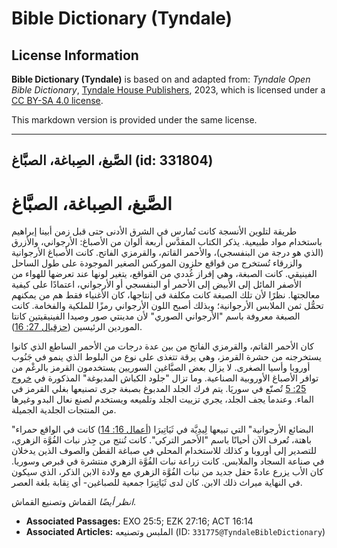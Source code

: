 # Bible Dictionary (Tyndale)

## License Information

**Bible Dictionary (Tyndale)** is based on and adapted from: _Tyndale Open Bible Dictionary_, [Tyndale House Publishers](https://tyndaleopenresources.com/), 2023, which is licensed under a [CC BY-SA 4.0 license](https://creativecommons.org/licenses/by-sa/4.0/legalcode.en).

This markdown version is provided under the same license.



--------------------------------

## الصَّبغ، الصِباغة، الصبَّاغ (id: 331804)

الصَّبغ، الصِباغة، الصبَّاغ
===========================

طريقة لتلوين الأنسجة كانت تُمارس في الشرق الأدنى حتى قبل زمن أبينا إبراهيم باستخدام مواد طبيعية. يذكر الكتاب المقدَّس أربعة ألوان من الأصباغ: الأرجواني، والأزرق (الذي هو درجة من البنفسجي)، والأحمر القاتم، والقرمزي الفاتح. كانت الأصباغ الأرجوانية والزرقاء تُستخرج من قواقع حلزون الموركس الصغير الموجودة على طول الساحل الفينيقي. كانت الصبغة، وهي إفراز غُددي من القواقع، يتغير لونها عند تعرضها للهواء من الأصفر المائل إلى الأبيض إلى الأحمر أو البنفسجي أو الأرجواني، اعتمادًا على كيفية معالجتها. نظرًا لأن تلك الصبغة كانت مكلفة في إنتاجها، كان الأغنياء فقط هم من يمكنهم تحمُّل ثمن الملابس الأرجوانية؛ وبذلك أصبح اللون الأرجواني رمزًا للملكية والفخامة. كانت الصبغة معروفة باسم "الأرجواني الصوري" لأن مدينتي صور وصيدا الفينيقيتين كانتا الموردين الرئيسين ([حزقيال 27: 16](https://ref.ly/Ezek27:16)).

كان الأحمر القاتم، والقرمزي الفاتح من بين عدة درجات من الأحمر الساطع الذي كانوا يستخرجنه من حشرة القرمز، وهي يرقة تتغذى على نوع من البلوط الذي ينمو في جَنُوب أوروبا وأسيا الصغرى. لا يزال بعض الصبَّاغين السوريين يستخدمون القرمز بالرغْم من توافر الأصباغ الأوروبية الصناعية. وما تزال "جلود الكباش المدبوغة" المذكورة في [خروج 25: 5](https://ref.ly/Exod25:5) تُصنّع في سوريَا. يتم فرك الجلد المدبوغ بصبغة جرى تصنيعها بغلي القرمز في الماء. وعندما يجف الجلد، يجري تزييت الجلد وتلميعه ويستخدم لصنع نعال البدو وغيرها من المنتجات الجلدية الجميلة.

"البضائع الأرجوانية" التي تبيعها لِيدِيَّة في ثَيَاتِيرَا ([أعمال 16: 14](https://ref.ly/Acts16:14)) كانت في الواقع حمراء باهتة، تُعرف الآن أحيانًا باسم "الأحمر التركي". كانت تُنتج من جِذر نبات الفُوَّة الزهري، للتصدير إلى أوروبا و كذلك للاستخدام المحلي في صباغة القطن والصوف الذين يدخلان في صناعة السجاد والملابس. كانت زراعة نبات الفُوَّة الزهري منتشرة في قبرص وسوريا. كان الأب يزرع عادةً حقل جديد من نبات الفُوَّة الزهري مع ولادة الابن الذكر، الذي سيكون في النهاية ميراث ذلك الابن. كان لدى ثَيَاتِيرَا جمعية للصباغين\- أي نِقابة بلغة العصر.

*انظر أيضًا* القماش وتصنيع القماش.

* **Associated Passages:** EXO 25:5; EZK 27:16; ACT 16:14
* **Associated Articles:** الملبس وتصنيعه (ID: `331775@TyndaleBibleDictionary`)

